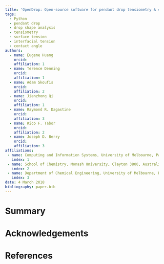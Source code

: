```yaml
---
title: 'OpenDrop: Open-source software for pendant drop tensiometry & contact angle measurements'
tags:
  - Python
  - pendant drop
  - drop shape analysis
  - tensiometry
  - surface tension
  - interfacial tension
  - contact angle
authors:
  - name: Eugene Huang
    orcid: 
    affiliation: 1
  - name: Terence Denning
    orcid: 
    affiliation: 1
  - name: Adam Skoufis
    orcid: 
    affiliation: 2
  - name: Jianzhong Qi
    orcid: 
    affiliation: 1
  - name: Raymond R. Dagastine
    orcid: 
    affiliation: 3
  - name: Rico F. Tabor
    orcid: 
    affiliation: 2
  - name: Joseph D. Berry
    orcid: 
    affiliation: 3
affiliations:
 - name: Computing and Information Systems, University of Melbourne, Parkville 3010, Australia
   index: 1
 - name: School of Chemistry, Monash University, Clayton 3800, Australia
   index: 2
 - name: Department of Chemical Engineering, University of Melbourne, Parkville 3010, Australia
   index: 3
date: 4 March 2018
bibliography: paper.bib
---
```


# Summary


# Acknowledgements



# References
